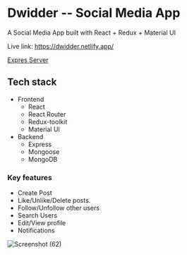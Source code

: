 
#  Dwidder -- Social Media App
A Social Media App built with React + Redux + Material UI      

Live link: https://dwidder.netlify.app/      

[Expres Server](https://github.com/MdBilal420/socialmedia-backend)

## Tech stack
- Frontend
  + React
  + React Router
  + Redux-toolkit
  + Material UI
- Backend
  + Express
  + Mongoose
  + MongoDB

### Key features
- Create Post
- Like/Unlike/Delete posts.
- Follow/Unfollow other users
- Search Users
- Edit/View profile
- Notifications


![Screenshot (62)](https://user-images.githubusercontent.com/29103125/127399503-d282bf10-913a-4d29-a2c9-8e092c27fa0e.png)

